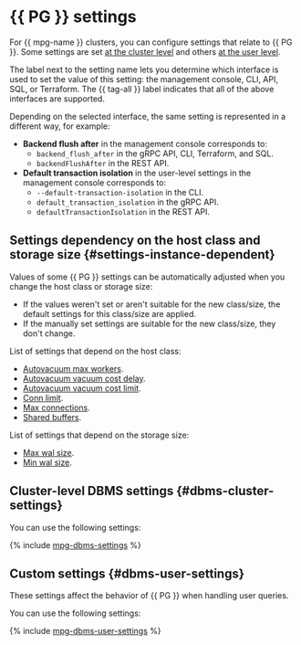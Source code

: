 # {{ PG }} settings

For {{ mpg-name }} clusters, you can configure settings that relate to {{ PG }}. Some settings are set [at the cluster level](#dbms-cluster-settings) and others [at the user level](#user-level-settings).

The label next to the setting name lets you determine which interface is used to set the value of this setting: the management console, CLI, API, SQL, or Terraform. The {{ tag-all }} label indicates that all of the above interfaces are supported.

Depending on the selected interface, the same setting is represented in a different way, for example:

- **Backend flush after** in the management console corresponds to:
  - `backend_flush_after` in the gRPC API, CLI, Terraform, and SQL.
  - `backendFlushAfter` in the REST API.
- **Default transaction isolation** in the user-level settings in the management console corresponds to:
  - `--default-transaction-isolation` in the CLI.
  - `default_transaction_isolation` in the gRPC API.
  - `defaultTransactionIsolation` in the REST API.

## Settings dependency on the host class and storage size {#settings-instance-dependent}

Values of some {{ PG }} settings can be automatically adjusted when you change the host class or storage size:

- If the values weren't set or aren't suitable for the new class/size, the default settings for this class/size are applied.
- If the manually set settings are suitable for the new class/size, they don't change.

List of settings that depend on the host class:

- [Autovacuum max workers](#setting-autovacuum-max-workers).
- [Autovacuum vacuum cost delay](#setting-autovacuum-vacuum-cost-delay).
- [Autovacuum vacuum cost limit](#setting-autovacuum-vacuum-cost-limit).
- [Conn limit](#setting-conn-limit).
- [Max connections](#setting-max-connections).
- [Shared buffers](#setting-shared-buffers).

List of settings that depend on the storage size:

- [Max wal size](#setting-max-wal-size).
- [Min wal size](#setting-min-wal-size).

## Cluster-level DBMS settings {#dbms-cluster-settings}

You can use the following settings:

{% include [mpg-dbms-settings](../../_includes/mdb/mpg-dbms-settings.md) %}

## Custom settings {#dbms-user-settings}

These settings affect the behavior of {{ PG }} when handling user queries.

You can use the following settings:

{% include [mpg-dbms-user-settings](../../_includes/mdb/mpg-dbms-user-settings.md) %}


